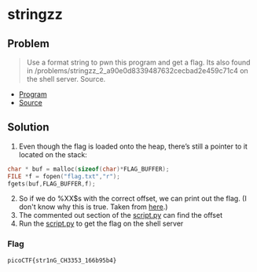 # stringzz

## Problem

> Use a format string to pwn this program and get a flag. Its also found in /problems/stringzz_2_a90e0d8339487632cecbad2e459c71c4 on the shell server. Source.

* [Program](./vuln)
* [Source](./vuln.c)

## Solution

1. Even though the flag is loaded onto the heap, there’s still a pointer to it located on the stack:

```c
char * buf = malloc(sizeof(char)*FLAG_BUFFER);
FILE *f = fopen("flag.txt","r");
fgets(buf,FLAG_BUFFER,f);
```

2. So if we do %XX$s with the correct offset, we can print out the flag. (I don't know why this is true. Taken from [here](https://tcode2k16.github.io/blog/posts/picoctf-2019-writeup/binary-exploitation/#stringzz).)
3. The commented out section of the [script.py](./script.py) can find the offset
4. Run the [script.py](./script.py) to get the flag on the shell server

### Flag

`picoCTF{str1nG_CH3353_166b95b4}`